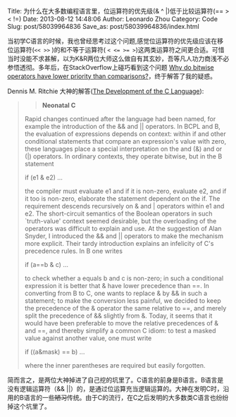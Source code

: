 Title: 为什么在大多数编程语言里，位运算符的优先级(& ^ |)低于比较运算符(== > < !=)
Date: 2013-08-12 14:48:06
Author: Leonardo Zhou
Category: Code
Slug: post/58039964836
Save_as: post/58039964836/index.html

当初学C语言的时候，我也曾经思考过这个问题,感觉位运算符的优先级应该在移位运算符(`<< >>` )的和不等于运算符( `< <= >= >`)这两类运算符之间更合适。可惜当时没能不求甚解，以为K&R两位大师这么做自有其玄妙，吾等凡人功力商浅不必参悟透彻。多年后，在StackOverflow上碰巧看到这个问题 [Why do bitwise operators have lower priority than comparisons?][]，终于解答了我的疑惑。


Dennis M. Ritchie 大神的解答([The Development of the C Language][]):


> > **Neonatal C**
> 
> 
> Rapid changes continued after the language had been named, for example
> the introduction of the && and || operators. In BCPL and B, the
> evaluation of expressions depends on context: within if and other
> conditional statements that compare an expression's value with zero,
> these languages place a special interpretation on the and (&) and or
> (|) operators. In ordinary contexts, they operate bitwise, but in the
> B statement
> 
> if (e1 & e2) ...
> 
> the compiler must evaluate e1 and if it is non-zero, evaluate e2, and
> if it too is non-zero, elaborate the statement dependent on the if.
> The requirement descends recursively on & and | operators within e1
> and e2. The short-circuit semantics of the Boolean operators in such
> `truth-value' context seemed desirable, but the overloading of the
> operators was difficult to explain and use. At the suggestion of Alan
> Snyder, I introduced the && and || operators to make the mechanism
> more explicit. Their tardy introduction explains an infelicity of C's
> precedence rules. In B one writes
> 
> if (a==b & c) ...
> 
> to check whether a equals b and c is non-zero; in such a conditional
> expression it is better that & have lower precedence than ==. In
> converting from B to C, one wants to replace & by && in such a
> statement; to make the conversion less painful, we decided to keep the
> precedence of the & operator the same relative to ==, and merely split
> the precedence of && slightly from &. Today, it seems that it would
> have been preferable to move the relative precedences of & and ==, and
> thereby simplify a common C idiom: to test a masked value against
> another value, one must write
> 
> if ((a&mask) == b) ...
> 
> where the inner parentheses are required but easily forgotten.


简而言之，是两位大神掉进了自己挖的坑里了。C语言的前身是B语言。B语言是没有逻辑运算符（&&
||）的，是通过位运算充当逻辑运算的。大神在发明C时，沿用的B语言的一些~~陋习~~传统。由于C的流行，在C之后发明的大多数类C语言也纷纷掉这个坑里了。


  [Why do bitwise operators have lower priority than comparisons?]: http://programmers.stackexchange.com/questions/194635/why-do-bitwise-operators-have-lower-priority-than-comparisons
  [The Development of the C Language]: http://cm.bell-labs.com/cm/cs/who/dmr/chist.html
